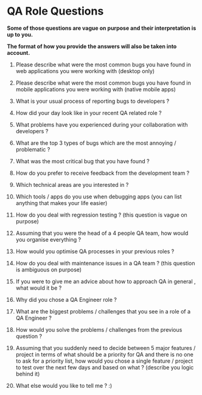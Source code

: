 # QA Role Questions

**Some of those questions are vague on purpose and their interpretation is up to you.**

**The format of how you provide the answers will also be taken into account.**

1) Please describe what were the most common bugs you have found in web applications you were working with (desktop only)

2) Please describe what were the most common bugs you have found in mobile applications you were working with (native mobile apps)

3) What is your usual process of reporting bugs to developers ?

4) How did your day look like in your recent QA related role ?

5) What problems have you experienced during your collaboration with developers ?

6) What are the top 3 types of bugs which are the most annoying / problematic ?

7) What was the most critical bug that you have found ?

8) How do you prefer to receive feedback from the development team ?

9) Which technical areas are you interested in ?

10) Which tools / apps do you use when debugging apps (you can list anything that makes your life easier)

11) How do you deal with regression testing ? (this question is vague on purpose)

12) Assuming that you were the head of a 4 people QA team, how would you organise everything ?

13) How would you optimise QA processes in your previous roles ?

14) How do you deal with maintenance issues in a QA team ? (this question is ambiguous on purpose)

15) If you were to give me an advice about how to approach QA in general , what would it be ?

16) Why did you chose a QA Engineer role ?

17) What are the biggest problems / challenges that you see in a role of a QA Engineer ?

18) How would you solve the problems / challenges from the previous question ?

19) Assuming that you suddenly need to decide between 5 major features / project in terms of what should be a priority for QA and there is no one to ask for a priority list, how would you chose a single feature / project to test over the next few days and based on what ? (describe you logic behind it)

20) What else would you like to tell me ? :)



